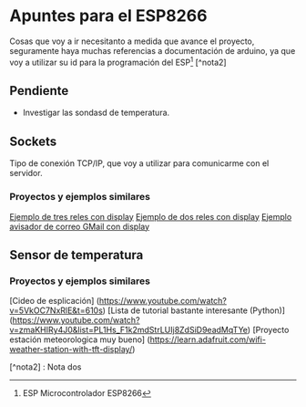# Apuntes para el ESP8266

Cosas que voy a ir necesitanto a medida que avance el proyecto, seguramente haya muchas referencias a documentación de arduino, ya que voy a utilizar su id para la programación del ESP[^1] [^nota2]

## Pendiente
-   Investigar las sondasd de temperatura.


## Sockets
Tipo de conexión TCP/IP, que voy a utilizar para comunicarme con el servidor.

### Proyectos y ejemplos similares

[Ejemplo de tres reles con display](http://androidcontrol.blogspot.com.es/2016/05/esp8266-wifi-control-relay.html)
[Ejemplo de dos reles con display](http://androidcontrol.blogspot.com.es/2016/05/esp8266-iot-thingspeak-control-relay.html)
[Ejemplo avisador de correo GMail con display](http://www.areresearch.net/2016/07/gmail-notifier-with-esp8266-nodemcu.html)

## Sensor de temperatura
### Proyectos y ejemplos similares
[Cideo de esplicación] (https://www.youtube.com/watch?v=5VkOC7NxRlE&t=610s)
[Lista de tutorial bastante interesante (Python)] (https://www.youtube.com/watch?v=zmaKHIRy4J0&list=PL1Hs_F1k2mdStrLUIj8ZdSiD9eadMqTYe)
[Proyecto estación meteorologica muy bueno] (https://learn.adafruit.com/wifi-weather-station-with-tft-display/)

[^nota2] : Nota dos
[^1]: ESP Microcontrolador ESP8266

